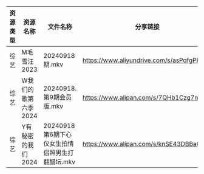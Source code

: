| 资源类型 | 资源名称         | 文件名称                           | 分享链接                                      | 更新时间                |
| ---- | ------------ | ------------------------------ | ----------------------------------------- | ------------------- |
| 综艺   | M毛雪汪2023     | 20240918期.mkv                  | https://www.aliyundrive.com/s/asPqfgPRqAg | 2024-09-18 14:08:36 |
| 综艺   | W我们的歌第六季2024 | 20240918.第9期会员版.mkv            | https://www.alipan.com/s/7QHb1Czg7nU      | 2024-09-18 14:09:30 |
| 综艺   | Y有秘密的我们2024  | 20240918第6期下心仪女生拍情侣照男生打翻醋坛.mkv | https://www.alipan.com/s/knSE43DBBa6      | 2024-09-18 14:09:49 |
